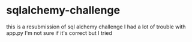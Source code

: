 # sqlalchemy-challenge
this is a resubmission of sql alchemy challenge
I had a lot of trouble with app.py I'm not sure if it's correct but I tried
